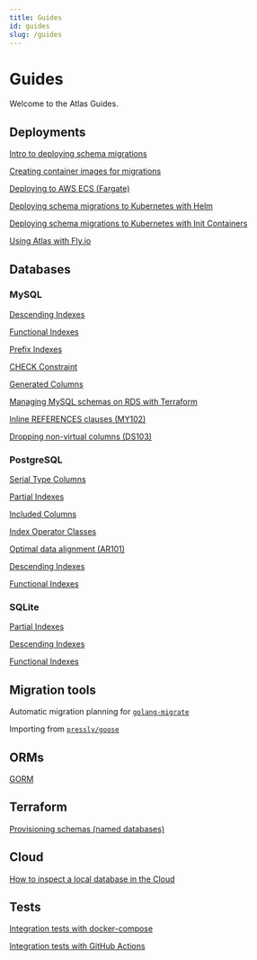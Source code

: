 ```yaml
---
title: Guides
id: guides
slug: /guides
---
```


# Guides

Welcome to the Atlas Guides.

## Deployments

[Intro to deploying schema migrations](deploying/intro.md)

[Creating container images for migrations](deploying/image.md)

[Deploying to AWS ECS (Fargate)](deploying/ecs-fargate.md)

[Deploying schema migrations to Kubernetes with Helm](deploying/helm.md)

[Deploying schema migrations to Kubernetes with Init Containers](deploying/init.md)

[Using Atlas with Fly.io](/guides/deploying/fly-io)

## Databases

### MySQL

[Descending Indexes](mysql/descending-indexes.md)

[Functional Indexes](mysql/functional-indexes.md)

[Prefix Indexes](mysql/prefix-indexes.md)

[CHECK Constraint](mysql/check-constraint.md)

[Generated Columns](mysql/generated-columns.md)

[Managing MySQL schemas on RDS with Terraform](mysql/terraform.md)

[Inline REFERENCES clauses (MY102)](mysql/my-102.md)

[Dropping non-virtual columns (DS103)](mysql/ds-103.md)

### PostgreSQL

[Serial Type Columns](postgres/serial-columns.md)

[Partial Indexes](postgres/partial-indexes.md)

[Included Columns](postgres/included-columns.md)

[Index Operator Classes](postgres/index-operator-classes.md)

[Optimal data alignment (AR101)](postgres/ar-101.md)

[Descending Indexes](postgres/descending-indexes.md)

[Functional Indexes](postgres/functional-indexes.md)

### SQLite

[Partial Indexes](sqlite/partial-indexes.md)

[Descending Indexes](sqlite/descending-indexes.md)

[Functional Indexes](sqlite/functional-indexes.md)

## Migration tools

Automatic migration planning for [`golang-migrate`](migration-tools/golang-migrate.md)

Importing from [`pressly/goose`](migration-tools/goose-import.md)

## ORMs

[GORM](orms/gorm.md)

## Terraform 

[Provisioning schemas (named databases)](terraform/named-databases.mdx)

## Cloud

[How to inspect a local database in the Cloud](cloud/explore-inspection.md)

## Tests

[Integration tests with docker-compose](testing/docker-compose.md)

[Integration tests with GitHub Actions](testing/github-actions.mdx)

